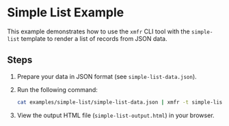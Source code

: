 # Simple List Example

This example demonstrates how to use the `xmfr` CLI tool with the `simple-list` template
to render a list of records from JSON data.

## Steps

   1. Prepare your data in JSON format (see `simple-list-data.json`).
   2. Run the following command:

      ```bash
      cat examples/simple-list/simple-list-data.json | xmfr -t simple-list > examples/simple-list/simple-list-output.html
      ```

   3. View the output HTML file (`simple-list-output.html`) in your browser.
